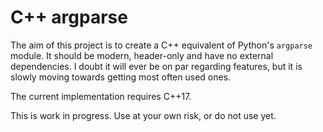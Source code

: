 # C++ argparse #

The aim of this project is to create a C++ equivalent of Python's `argparse` module. It should be modern, header-only and have no external dependencies. I doubt it will ever be on par regarding features, but it is slowly moving towards getting most often used ones.

The current implementation requires C++17.

This is work in progress. Use at your own risk, or do not use yet.
